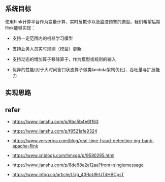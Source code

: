 ## 系统目标

使用flink计算平台作为变量计算、实时反欺诈以及监控预警的选型。我们希望后期flink能够实现：

- 支持一定范围内的机器学习模型

- 支持业务人员实时规则（模型）更新

- 支持动态的增加算子移除算子，作为模型或规则的输入

- 优异的性能(对于大时间窗口状态算子做类lambda架构优化)、吞吐量与扩展能力


## 实现思路


## refer

- https://www.jianshu.com/p/6bc5b4e6f163

- https://www.jianshu.com/p/f8521afe9324

- https://www.ververica.com/blog/real-time-fraud-detection-ing-bank-apache-flink

- https://www.cnblogs.com/timxgb/p/9580295.html

- https://www.jianshu.com/p/8de68a2a12aa?from=singlemessage

- https://www.infoq.cn/article/LUg_43RoU9rUTdHBCpsT
